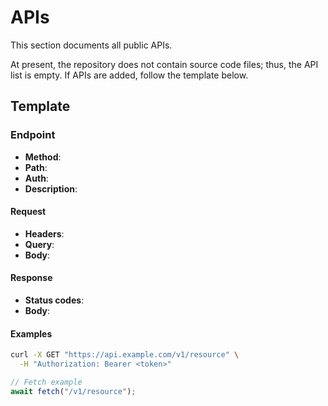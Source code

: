 # APIs

This section documents all public APIs.

At present, the repository does not contain source code files; thus, the API list is empty. If APIs are added, follow the template below.

## Template

### Endpoint
- **Method**: 
- **Path**: 
- **Auth**: 
- **Description**: 

#### Request
- **Headers**:
- **Query**:
- **Body**:

#### Response
- **Status codes**: 
- **Body**:

#### Examples
```bash
curl -X GET "https://api.example.com/v1/resource" \
  -H "Authorization: Bearer <token>"
```

```javascript
// Fetch example
await fetch("/v1/resource");
```
